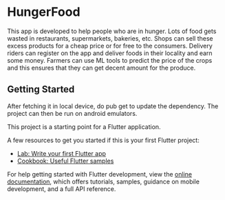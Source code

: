 # HungerFood

This app is developed to help people who are in hunger. Lots of food gets wasted in restaurants, supermarkets, bakeries, etc. Shops can sell these excess products for a cheap price or for free to the consumers. 
Delivery riders can register on the app and deliver foods in their locality and earn some money.
Farmers can use ML tools to predict the price of the crops and this ensures that they can get decent amount for the produce.

## Getting Started

After fetching it in local device, do pub get to update the dependency. The project can then be run on android emulators.

This project is a starting point for a Flutter application.

A few resources to get you started if this is your first Flutter project:

- [Lab: Write your first Flutter app](https://docs.flutter.dev/get-started/codelab)
- [Cookbook: Useful Flutter samples](https://docs.flutter.dev/cookbook)

For help getting started with Flutter development, view the
[online documentation](https://docs.flutter.dev/), which offers tutorials,
samples, guidance on mobile development, and a full API reference.
